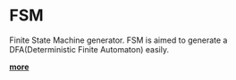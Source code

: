 # FSM
Finite State Machine generator. 
FSM is aimed to generate a DFA(Deterministic Finite Automaton) easily.

[**more**](https://github.com/yangluoshen/FSM/tree/master/src)
